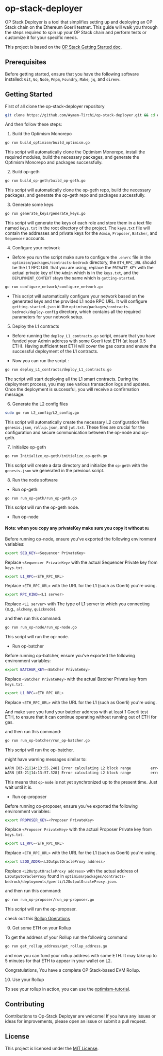 # op-stack-deployer

OP Stack Deployer is a tool that simplifies setting up and deploying an OP Stack chain on the Ethereum Goerli testnet. This guide will walk you through the steps required to spin up your OP Stack chain and perform tests or customize it for your specific needs.

This project is based on the [OP Stack Getting Started doc](https://stack.optimism.io/docs/build/getting-started/#).

## Prerequisites

Before getting started, ensure that you have the following software installed: `Git`, `Go`, `Node`, `Pnpm`, `Foundry`, `Make`, `jq`, and `direnv`.

## Getting Started

First of all clone the op-stack-deployer repository
```bash
git clone https://github.com/Aymen-Tirchi/op-stack-deployer.git && cd op-stack-deployer
```
And then follow these steps: 

1. Build the Optimism Monorepo

```bash
go run build_optimism/build_optimism.go
```
This script will automatically clone the Optimism Monorepo, install the required modules, build the necessary packages, and generate the Optimism Monorepo and packages successfully.

2. Build op-geth

```bash
go run build_op-geth/build_op-geth.go
```
This script will automatically clone the op-geth repo, build the necessary packages, and generate the op-geth repo and packages successfully.

3. Generate some keys

```bash
go run generate_keys/generate_keys.go
```
This script will generate the keys of each role and store them in a text file named `keys.txt` in the root directory of the project. The `keys.txt` file will contain the addresses and private keys for the `Admin`, `Proposer`, `Batcher`, and `Sequencer` accounts.

4. Configure your network

- Before you run the script make sure to configure the `.envrc` file in the `optimism/packages/contracts-bedrock` directory, the `ETH_RPC_URL` should be the L1 RPC URL that you are using, replace the `PRIVATE_KEY` with the actual private key of the `Admin` which is in the `keys.txt`, and the `DEPLOYMENT_CONTEXT` stays the same which is `getting-started`.

```bash
go run configure_network/configure_network.go
```
- This script will automatically configure your network based on the generated keys and the provided L1 node RPC URL. It will configure `getting-started.json` in the `optimism/packages/contracts-bedrock/deploy-config` directory, which contains all the required parameters for your network setup.

5. Deploy the L1 contracts
- Before running the `deploy_L1_contracts.go` script, ensure that you have funded your Admin address with some Goerli test ETH (at least 0.5 ETH). Having sufficient test ETH will cover the gas costs and ensure the successful deployment of the L1 contracts.

- Now you can run the script :
```bash
go run deploy_L1_contracts/deploy_L1_contracts.go
```
The script will start deploying all the L1 smart contracts. During the deployment process, you may see various transaction logs and updates. Once the deployment is successful, you will receive a confirmation message.

6. Generate the L2 config files
```bash
sudo go run L2_config/L2_config.go
```
This script will automatically create the necessary L2 configuration files `genesis.json`, `rollup.json`, and `jwt.txt`. These files are crucial for the configuration and secure communication between the op-node and op-geth.

7. Initialize op-geth
```bash
go run Initialize_op-geth/initialize_op-geth.go
```
This script will create a data directory and initialize the `op-geth` with the `genesis.json` we generated in the previous script.

8. Run the node software
- Run op-geth 
```bash
go run run_op-geth/run_op-geth.go
```
This script will run the op-geth node.
- Run op-node

#### Note: when you copy any privateKey make sure you copy it without `0x`

Before running op-node, ensure you've exported the following environment variables:
```bash
export SEQ_KEY=<Sequencer PrivateKey>
```
Replace `<Sequencer PrivateKey>` with the actual Sequencer Private key from `keys.txt`.
```bash
export L1_RPC=<ETH_RPC_URL>
```
Replace `<ETH_RPC_URL>` with the URL for the L1 (such as Goerli) you're using.
```bash
export RPC_KIND=<L1 server>
```
Replace `<L1 server>` with The type of L1 server to which you connecting (e.g., `alchemy`, `quicknode`).

and then run this command: 
```bash
go run run_op-node/run_op-node.go
```
This script will run the op-node.

- Run op-batcher

Before running op-batcher, ensure you've exported the following environment variables:
```bash
export BATCHER_KEY=<Batcher PrivateKey>
```
Replace `<Batcher PrivateKey>` with the actual Batcher Private key from `keys.txt`.
```bash
export L1_RPC=<ETH_RPC_URL>
```
Replace `<ETH_RPC_URL>` with the URL for the L1 (such as Goerli) you're using.

And make sure you fund your batcher address with at least 1 Goerli test ETH, to ensure that it can continue operating without running out of ETH for gas.

and then run this command: 
```bash
go run run_op-batcher/run_op-batcher.go
```
This script will run the op-batcher.

might have warning messages similar to: 
```bash
WARN [03-21|14:13:55.248] Error calculating L2 block range         err="failed to get sync status: Post \"http://localhost:8547\": context deadline exceeded"
WARN [03-21|14:13:57.328] Error calculating L2 block range         err="failed to get sync status: Post \"http://localhost:8547\": context deadline exceeded"
```
This means that `op-node` is not yet synchronized up to the present time. Just wait until it is.

- Run op-proposer

Before running op-proposer, ensure you've exported the following environment variables:
```bash
export PROPOSER_KEY=<Proposer PrivateKey>
```
Replace `<Proposer PrivateKey>` with the actual Proposer Private key from `keys.txt`.
```bash
export L1_RPC=<ETH_RPC_URL>
```
Replace `<ETH_RPC_URL>` with the URL for the L1 (such as Goerli) you're using.
```bash
export L2OO_ADDR=<L2OutputOracleProxy address>
```
Replace `<L2OutputOracleProxy address>` with the actual address of `L2OutputOracleProxy` found in `optimism/packages/contracts-bedrock/deployments/goerli/L2OutputOracleProxy.json`.

and then run this command: 
```bash
go run run_op-proposer/run_op-proposer.go
```
This script will run the op-proposer.

check out this [Rollup Operations](https://stack.optimism.io/docs/build/operations/#) 

9. Get some ETH on your Rollup

To get the address of your Rollup run the following command
```bash
go run get_rollup_address/get_rollup_address.go
```
and now you can fund your rollup address with some ETH. It may take up to 5 minutes for that ETH to appear in your wallet on L2.

Congratulations, You have a complete OP Stack-based EVM Rollup.

10. Use your Rollup

To see your rollup in action, you can use the [optimism-tutorial](https://github.com/ethereum-optimism/optimism-tutorial/tree/main).

<!-- - Before running the script set the RPC URL and the contract address.
```bash
export ETH_RPC_URL=<ETH_RPC_URL>
```
```bash
export GREETER=0x575E9B4f2c3945d7CF07cb76628d29DF471692B8
```

- And then run this command: 
```bash
go run rollup/rollup.go
```
This script will clone the optimism-tutorial repository and ask for the mnemonic phrase of your wallet and then store it in `mnem.delme` file.  -->

## Contributing

Contributions to Op-Stack Deployer are welcome! If you have any issues or ideas for improvements, please open an issue or submit a pull request.

## License

This project is licensed under the [MIT License](https://opensource.org/license/mit/).
